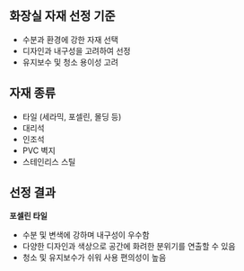 ## 화장실 자재 선정 기준
- 수분과 환경에 강한 자재 선택
- 디자인과 내구성을 고려하여 선정
- 유지보수 및 청소 용이성 고려

## 자재 종류
- 타일 (세라믹, 포셀린, 몰딩 등)
- 대리석
- 인조석
- PVC 벽지
- 스테인리스 스틸

## 선정 결과
**포셀린 타일**
- 수분 및 변색에 강하며 내구성이 우수함
- 다양한 디자인과 색상으로 공간에 화려한 분위기를 연출할 수 있음
- 청소 및 유지보수가 쉬워 사용 편의성이 높음
  
